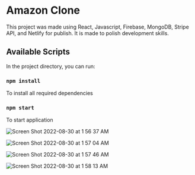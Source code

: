 # Amazon Clone

This project was made using React, Javascript, Firebase, MongoDB, Stripe API, and Netlify for publish. It is made to polish development skills.

## Available Scripts

In the project directory, you can run:

### `npm install`

To install all required dependencies

### `npm start`

To start application

![Screen Shot 2022-08-30 at 1 56 37 AM](https://user-images.githubusercontent.com/26536774/187383531-d655daba-c5ad-4576-b8d5-c662f6eec02a.png)

![Screen Shot 2022-08-30 at 1 57 04 AM](https://user-images.githubusercontent.com/26536774/187383571-45b2746c-fa52-4fe6-9dd5-3f52077bb175.png)

![Screen Shot 2022-08-30 at 1 57 46 AM](https://user-images.githubusercontent.com/26536774/187383806-95cff47d-5234-4d31-87ae-f3dda9774438.png)

![Screen Shot 2022-08-30 at 1 58 13 AM](https://user-images.githubusercontent.com/26536774/187383595-41ed3d0b-bdfc-48d1-b55d-e18c9490c03b.png)
